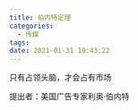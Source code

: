 ```yaml
---
title: 伯内特定理
categories:
  - 传媒
tags:
date: 2021-01-31 19:43:22
---
```


只有占领头脑，才会占有市场

提出者：美国广告专家利奥·伯内特
<!--more-->